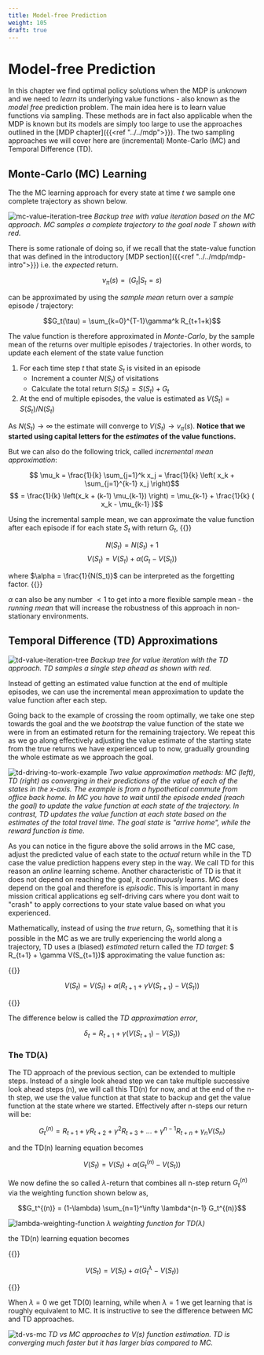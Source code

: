 ```yaml
---
title: Model-free Prediction
weight: 105
draft: true
---
```


# Model-free Prediction

In this chapter we find optimal policy solutions when the MDP is _unknown_ and we need to _learn_ its underlying value functions - also known as the  _model free_ prediction problem.  The main idea here is to learn value functions via sampling. These methods are in fact also applicable when the MDP is known but its models are simply too large to use the approaches outlined in the  [MDP chapter]({{<ref "../../mdp">}}). The two sampling approaches we will cover here are (incremental) Monte-Carlo (MC) and Temporal Difference (TD). 

## Monte-Carlo (MC) Learning

The the MC learning approach for every state at time $t$ we sample one complete trajectory as shown below.  

![mc-value-iteration-tree](images/mc-value-iteration-tree.png#center)
*Backup tree with value iteration based on the MC approach. MC samples a complete trajectory to the goal node T shown with red.*

There is some rationale of doing so, if we recall that the state-value function that was defined in the introductory [MDP section]({{<ref "../../mdp/mdp-intro">}}) i.e. the _expected_ return.

$$v_\pi(s) = \mathop{\mathbb{E}_\pi}(G_t | S_t=s)$$

can be approximated by using the _sample mean_ return over a _sample_ episode / trajectory:

$$G_t(\tau) = \sum_{k=0}^{T-1}\gamma^k R_{t+1+k}$$

The value function is therefore approximated in _Monte-Carlo_, by the sample mean of the returns over multiple episodes / trajectories. In other words, to update each element of the state value function 

1. For each time step $t$ that state $S_t$ is visited in an episode
   * Increment a counter $N(S_t)$ of visitations  
   * Calculate the total return $S(S_t) = S(S_t) + G_t$
2. At the end of multiple episodes, the value is estimated as $V(S_t) = S(S_t) / N(S_t)$

As $N(S_t) \rightarrow ∞$ the estimate will converge to $V(S_t) \rightarrow v_\pi(s)$. **Notice that we started using capital letters for the _estimates_ of the value functions.**  

But we can also do the following trick, called _incremental mean approximation_: 

$$ \mu_k = \frac{1}{k} \sum_{j=1}^k x_j = \frac{1}{k} \left( x_k + \sum_{j=1}^{k-1} x_j \right)$$ 
$$ = \frac{1}{k} \left(x_k + (k-1) \mu_{k-1}) \right) =  \mu_{k-1} + \frac{1}{k} ( x_k - \mu_{k-1} )$$

Using the incremental sample mean, we can approximate the value function after each episode if for each state $S_t$ with return $G_t$,
{{<hint danger>}}

$$ N(S_t) = N(S_t) +1 $$
$$ V(S_t) = V(S_t) + \alpha \left( G_t - V(S_t) \right)$$

where $\alpha = \frac{1}{N(S_t)}$ can be interpreted as the forgetting factor. 
{{</hint>}}

$\alpha$ can also be any number $< 1$ to get into a more flexible sample mean - the _running mean_ that will increase the robustness of this approach in non-stationary environments.

## Temporal Difference (TD) Approximations

![td-value-iteration-tree](images/td-value-iteration-tree.png#center)
*Backup tree for value iteration with the TD approach. TD samples a single step ahead as shown with red.* 

Instead of getting an estimated value function at the end of multiple episodes, we can use the incremental mean approximation to update the value function after each step. 

Going back to the example of crossing the room optimally, we take one step towards the goal and the we  _bootstrap_ the value function of the state we were in from an estimated return for the remaining trajectory. We repeat this as we go along effectively adjusting the value estimate of the starting state from the true returns we have experienced up to now, gradually grounding the whole estimate as we approach the goal. 

![td-driving-to-work-example](images/td-driving-to-work-example.png#center)
*Two value approximation methods: MC (left), TD (right) as converging in their predictions of the value of each of the states in the x-axis. The example is from a hypothetical commute from office back home. In MC you have to wait until the episode ended (reach the goal) to update the value function at each state of the trajectory. In contrast, TD updates the value function at each state based on the estimates of the total travel time. The goal state is "arrive home", while the reward function is time.*

As you can notice in the figure above the solid arrows in the MC case, adjust the predicted value of each state to the _actual_ return while in the TD case the value prediction happens every step in the way. We call TD for this reason an _online_ learning scheme. Another characteristic of TD is that it does not depend on reaching the goal, it _continuously_ learns. MC does depend on the goal and therefore is _episodic_. This is important in many mission critical applications eg self-driving cars where you dont wait to "crash" to apply corrections to your state value based on what you experienced.

Mathematically, instead of using the _true_ return, $G_t$, something that it is possible in the MC as we are trully experiencing the world along a trajectory, TD uses a (biased) _estimated_ return called the _TD target_: $ R_{t+1} + \gamma V(S_{t+1})$ approximating the value function as:

{{<hint danger>}}

$$ V(S_t) = V(S_t) + \alpha \left( R_{t+1} + \gamma V(S_{t+1}) - V(S_t) \right)$$

{{</hint>}}

The difference below is called the _TD approximation error_,

$$\delta_t = R_{t+1} + \gamma (V(S_{t+1}) - V(S_t))$$

### The TD($\lambda$)

The TD approach of the previous section, can be extended to multiple steps. Instead of a single look ahead step we can take multiple successive look ahead steps (n), we will call this TD(n) for now, and at the end of the n-th step, we use the value function at that state to backup and get the value function at the state where we started. Effectively after n-steps our return will be:

$$G_t^{(n)} = R_{t+1} + \gamma R_{t+2} + \gamma^2 R_{t+3} + ... + \gamma^{n-1}R_{t+n} + \gamma_n V(S_n)$$

and the TD(n) learning equation becomes

$$ V(S_t) = V(S_t) + \alpha \left( G^{(n)}_t - V(S_t) \right) $$

We now define the so called $\lambda$-return that combines all n-step return $G_t^{(n)}$ via the weighting function shown below as,

$$G_t^{(n)} = (1-\lambda) \sum_{n=1}^\infty \lambda^{n-1} G_t^{(n)}$$

![lambda-weighting-function](images/lambda-weighting-function.png#center)
*$\lambda$ weighting function for TD($\lambda$)*

the TD(n) learning equation becomes

{{<hint danger>}}

$$ V(S_t) = V(S_t) + \alpha \left( G^\lambda_t - V(S_t) \right) $$

{{</hint>}}

When $\lambda=0$ we get TD(0) learning, while when $\lambda=1$ we get learning that is roughly equivalent to MC. It is instructive to see the difference between MC and TD approaches. 

![td-vs-mc](images/td-vs-mc.png#center)
*TD vs MC approaches to $V(s)$ function estimation. TD is converging much faster but it has larger bias compared to MC.* 
